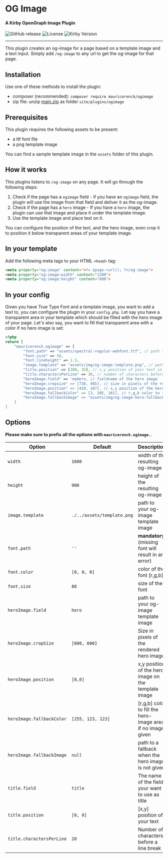 # OG Image

#### A Kirby OpenGraph Image Plugin

![GitHub release](https://img.shields.io/github/release/mauricerenck/og-image.svg?maxAge=1800) ![License](https://img.shields.io/github/license/mashape/apistatus.svg) ![Kirby Version](https://img.shields.io/badge/Kirby-4%2B-black.svg)

---

This plugin creates an og-image for a page based on a template image and a text input. Simply add `/og-image` to any url to get the og-image for that page.

## Installation

Use one of these methods to install the plugin:

-   composer (recommended): `composer require mauricerenck/ogimage`
-   zip file: unzip [main.zip](https://github.com/mauricerenck/ogimage/releases/latest) as folder `site/plugins/ogimage`

## Prerequisites

This plugin requires the following assets to be present:

-  a ttf font file
-  a png template image

You can find a sample template image in the `assets` folder of this plugin.

## How it works

This plugins listens to `/og-image` on any page. It will go through the following steps:

1.  Check if the page has a `ogimage` field - If you have an `ogimage` field, the plugin will use the image from that field and deliver it as the og-image.
2.  Check if the page has a `hero` image - If you have a `hero` image, the plugin can use that image and place it under the template image.
3.  Use the template image and place text on it.

You can configure the position of the text, and the hero image, even crop it to position it below transparent areas of your template image.

## In your template

Add the following meta tags to your HTML `<head>` tag:

```html
<meta property="og:image" content="<?= $page->url(); ?>/og-image">
<meta property="og:image:width" content="1200">
<meta property="og:image:height" content="600">
```

## In your config

Given you have True Type Font and a template image, you want to add a text to, you can configure the plugin in your `config.php`. Let say you have a transparent area in your template which should be filled with the hero image of your page. Let's also say, you want to fill that transparent area with a color if no hero image is set:

```php
<?php
return [
    "mauricerenck.ogimage" => [
        "font.path" => "assets/spectral-regular-webfont.ttf", // path to your ttf font relative from your document root
        "font.size" => 50,
        "font.lineheight" => 1.5,
        "image.template" => "assets/img/og-image-template.png", // path to your template image relative from your document root
        "title.position" => [300, 35], // x,y position of your text in pixel
        "title.charactersPerLine" => 30, // number of characters before a line break
        "heroImage.field" => 'myHero, // fieldname of the hero image
        "heroImage.cropsize" => [738, 465], // size in pixels of the rendered hero image
        "heroImage.position" => [429, 287], // x,y position of the hero image on the template image
        "heroImage.fallbackColor" => [3, 105, 161], // r,g,b color to fill the hero-image area if no image given
        "heroImage.fallbackImage" => "assets/img/og-image-hero-fallback.png", // OR path to a fallback when the hero image is not given
    ]
]
```

## Options

**Please make sure to prefix all the options with `mauricerenck.ogimage.`**.

| Option                            | Default  | Description                                                                                      |
| --------------------------------- | -------- | ------------------------------------------------------------------------------------------------ |
| `width` | `1600` | width of the resulting og-image |
| `height` | `900` | height of the resulting og-image |
| `image.template` | `./../assets/template.png` | path to your og-image template image |
| `font.path` | `''` | **mandatory** (missing font will result in an error) |
| `font.color` | `[0, 0, 0]` | color of the font [r,g,b] |
| `font.size` | `80` | size of the font |
| `heroImage.field` | `hero` | path to your og-image template image |
| `heroImage.cropSize` | `[600, 600]` | Size in pixels of the rendered hero image |
| `heroImage.position` | `[0,0]` | x,y position of the hero image on the template image |
| `heroImage.fallbackColor` | `[255, 123, 123]` | [r,g,b] color to fill the hero-image area if no image given |
| `heroImage.fallbackImage` | `null` | path to a fallback when the hero image is not given  |
| `title.field` | `title` | The name of the field your want to use as title |
| `title.position` | `[0, 0]` | [x,y] position of your text |
| `title.charactersPerLine` | `20` | Number of characters before a line break |
